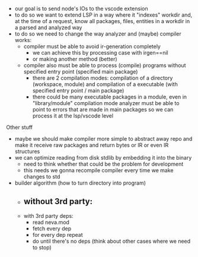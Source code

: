 - our goal is to send node's IOs to the vscode extension
- to do so we want to extend LSP in a way where it "indexes" workdir and, at the time of a request, know all packages, files, entities in a workdir in a parsed and analyzed way
- to do so we need to change the way analyzer and (maybe) compiler works:
    - compiler must be able to avoid ir-generation completely
        - we can achieve this by processing case with irgen==nil
        - or making another method (better)
    - compiler also must be able to process (compile) programs without specified entry point (specified main package)
        - there are 2 compilation modes: compilation of a directory (workspace, module) and compilation of a executable (with specified entry point / main package)
        - there could be many executable packages in a module, even in "library/module" compilation mode analyzer must be able to point to errors that are made in main packages so we can process it at the lsp/vscode level

Other stuff

- maybe we should make compiler more simple to abstract away repo and make it receive raw packages and return bytes or IR or even IR structures
- we can optimize reading from disk stdlib by embedding it into the binary
    - need to think whether that could be the problem for development
    - this needs we gonna recompile compiler every time we make changes to std
- builder algorithm (how to turn directory into program)
    - without 3rd party:
        - 
    - with 3rd party deps:
        - read neva.mod
        - fetch every dep
        - for every dep repeat
        - do until there's no deps (think about other cases where we need to stop)